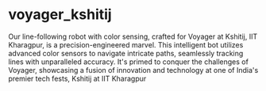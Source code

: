 # voyager_kshitij

Our line-following robot with color sensing, crafted for Voyager at Kshitij, IIT Kharagpur, is a precision-engineered marvel. This intelligent bot utilizes advanced color sensors to navigate intricate paths, seamlessly tracking lines with unparalleled accuracy. It's primed to conquer the challenges of Voyager, showcasing a fusion of innovation and technology at one of India's premier tech fests, Kshitij at IIT Kharagpur
